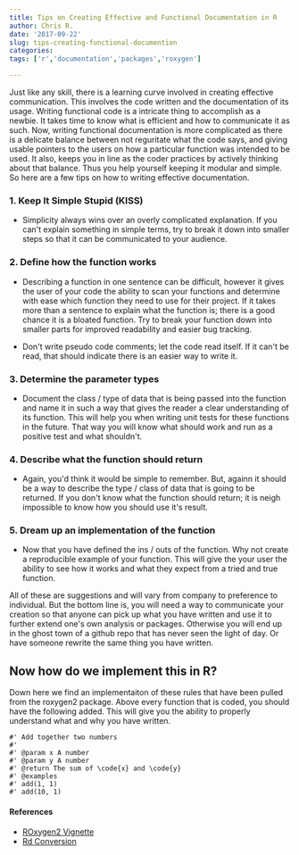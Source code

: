 ```yaml
---
title: Tips on Creating Effective and Functional Documentation in R 
author: Chris R. 
date: '2017-09-22'
slug: tips-creating-functional-documention
categories:
tags: ['r','documentation','packages','roxygen']

---
```


 Just like any skill, there is a learning curve involved in creating effective communication. This involves the code written and the documentation of its usage. Writing functional code is a intricate thing to accomplish as a newbie. It takes time to know what is efficient and how to communicate it as such. Now, writing functional documentation is more complicated as there is a delicate balance between not reguritate what the code says, and giving usable pointers to the users on how a particular function was intended to be used. It also, keeps you in line as the coder practices by actively thinking about that balance. Thus you help yourself keeping it modular and simple. So here are a few tips on how to writing effective documentation. 


### 1. Keep It Simple Stupid (KISS)
* Simplicity always wins over an overly complicated explanation. If you can't explain something in simple terms, try to break it down into smaller steps so that it can be communicated to your audience. 

### 2. Define how the function works
* Describing a function in one sentence can be difficult, however it gives the user of your code the ability to scan your functions and determine with ease which function they need to use for their project. If it takes more than a  sentence to explain what the function is; there is a good chance it is a bloated function. Try to break your function down into smaller parts for improved readability and easier bug tracking. 

* Don't write pseudo code comments; let the code read itself. If it can't be read,  that should indicate there is an easier way to write it.

### 3. Determine the parameter types
* Document the class / type of data that is being passed into the function and name it in such a way that gives the reader a clear understanding of its function. This will help you when writing unit tests for these functions in the future. That way you will know what should work and run as a positive test and what shouldn't. 

### 4. Describe what the function should return 
* Again, you'd think it would be simple to remember. But, againn it should be a way to describe the type / class of data that is going to be returned. If you don't know what the function should return; it is neigh impossible to know how you should use it's result. 

### 5. Dream up an implementation of the function
* Now that you have defined the ins / outs of the function. Why not create a reproducible example of your function. This will give the your user the ability to see how it works and what they expect from a tried and true function. 


All of these are suggestions and  will vary from company to preference to individual. But the bottom line is, you will need a way to communicate your creation so that anyone can pick up what you have written and use it to further extend one's own analysis or packages. Otherwise you will end up in the ghost town of a github repo that has never seen the light of day. Or have someone rewrite the same thing you have written. 

## Now how do we implement this in R?

Down here we find an implementaiton of these rules that have been pulled from the roxygen2 package. Above every function that is coded, you should have the following added. This will give you the ability to properly understand what and why you have written. 

```{r}
#' Add together two numbers
#'
#' @param x A number
#' @param y A number
#' @return The sum of \code{x} and \code{y}
#' @examples
#' add(1, 1)
#' add(10, 1)
```


#### References 
* [ROxygen2 Vignette](https://cran.r-project.org/web/packages/roxygen2/vignettes/rd.html)
* [Rd Conversion](https://cran.r-project.org/web/packages/roxygen2/vignettes/rd.html)